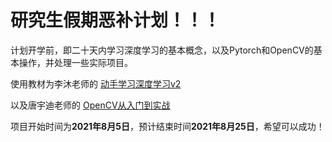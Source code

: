# 研究生假期恶补计划！！！
计划开学前，即二十天内学习深度学习的基本概念，以及Pytorch和OpenCV的基本操作，并处理一些实际项目。

使用教材为李沐老师的 [动手学习深度学习v2](https://space.bilibili.com/1567748478)

以及唐宇迪老师的 [OpenCV从入门到实战](https://www.bilibili.com/video/BV1PV411774y)

项目开始时间为**2021年8月5日**，预计结束时间**2021年8月25日**，希望可以成功！
